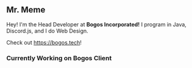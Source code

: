 ## Mr. Meme
Hey! I'm the Head Developer at **Bogos Incorporated!**
I program in Java, Discord.js, and I do Web Design.

Check out https://bogos.tech!

### Currently Working on Bogos Client
